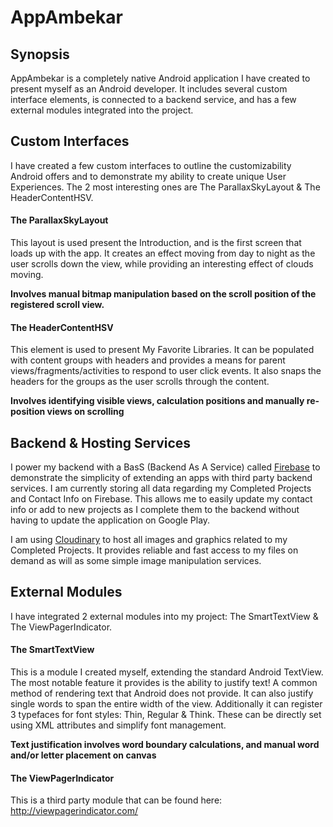 # AppAmbekar

## Synopsis

AppAmbekar is a completely native Android application I have created to present myself as an Android developer. 
It includes several custom interface elements, is connected to a backend service, and has a few external modules integrated into the project.

## Custom Interfaces

I have created a few custom interfaces to outline the customizability Android offers and to demonstrate my ability to create unique User Experiences.
The 2 most interesting ones are The ParallaxSkyLayout & The HeaderContentHSV.


#### The ParallaxSkyLayout

This layout is used present the Introduction, and is the first screen that loads up with the app. 
It creates an effect moving from day to night as the user scrolls down the view, while providing an interesting effect of clouds moving.

**Involves manual bitmap manipulation based on the scroll position of the registered scroll view.**


#### The HeaderContentHSV

This element is used to present My Favorite Libraries. 
It can be populated with content groups with headers and provides a means for parent views/fragments/activities to respond to user click events.
It also snaps the headers for the groups as the user scrolls through the content.

**Involves identifying visible views, calculation positions and manually re-position views on scrolling**


## Backend & Hosting Services

I power my backend with a BasS (Backend As A Service) called [Firebase](https://www.firebase.com/) to demonstrate the simplicity of extending an apps with third party backend services.
I am currently storing all data regarding my Completed Projects and Contact Info on Firebase.
This allows me to easily update my contact info or add to new projects as I complete them to the backend without having to update the application on Google Play.

I am using [Cloudinary](http://cloudinary.com/) to host all images and graphics related to my Completed Projects.
It provides reliable and fast access to my files on demand as will as some simple image manipulation services.


## External Modules

I have integrated 2 external modules into my project: The SmartTextView & The ViewPagerIndicator.

#### The SmartTextView

This is a module I created myself, extending the standard Android TextView. 
The most notable feature it provides is the ability to justify text! A common method of rendering text that Android does not provide.
It can also justify single words to span the entire width of the view.
Additionally it can register 3 typefaces for font styles: Thin, Regular & Think. These can be directly set using XML attributes and simplify font management.

**Text justification involves word boundary calculations, and manual word and/or letter placement on canvas**

#### The ViewPagerIndicator

This is a third party module that can be found here: http://viewpagerindicator.com/

